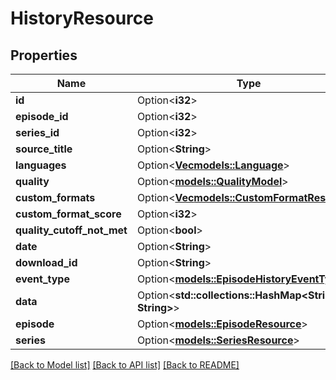 # HistoryResource

## Properties

Name | Type | Description | Notes
------------ | ------------- | ------------- | -------------
**id** | Option<**i32**> |  | [optional]
**episode_id** | Option<**i32**> |  | [optional]
**series_id** | Option<**i32**> |  | [optional]
**source_title** | Option<**String**> |  | [optional]
**languages** | Option<[**Vec<models::Language>**](Language.md)> |  | [optional]
**quality** | Option<[**models::QualityModel**](QualityModel.md)> |  | [optional]
**custom_formats** | Option<[**Vec<models::CustomFormatResource>**](CustomFormatResource.md)> |  | [optional]
**custom_format_score** | Option<**i32**> |  | [optional]
**quality_cutoff_not_met** | Option<**bool**> |  | [optional]
**date** | Option<**String**> |  | [optional]
**download_id** | Option<**String**> |  | [optional]
**event_type** | Option<[**models::EpisodeHistoryEventType**](EpisodeHistoryEventType.md)> |  | [optional]
**data** | Option<**std::collections::HashMap<String, String>**> |  | [optional]
**episode** | Option<[**models::EpisodeResource**](EpisodeResource.md)> |  | [optional]
**series** | Option<[**models::SeriesResource**](SeriesResource.md)> |  | [optional]

[[Back to Model list]](../README.md#documentation-for-models) [[Back to API list]](../README.md#documentation-for-api-endpoints) [[Back to README]](../README.md)



